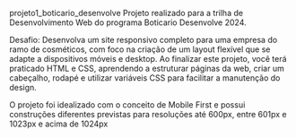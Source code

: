 projeto1_boticario_desenvolve
Projeto realizado para a trilha de Desenvolvimento Web do programa Boticario Desenvolve 2024.

Desafio: Desenvolva um site responsivo completo para uma empresa do ramo de cosméticos, com foco na criação de um layout flexível que se adapte a dispositivos móveis e desktop. Ao finalizar este projeto, você terá praticado HTML e CSS, aprendendo a estruturar páginas da web, criar um cabeçalho, rodapé e utilizar variáveis CSS para facilitar a manutenção do design.

O projeto foi idealizado com o conceito de Mobile First e possui construções diferentes previstas para resoluções até 600px, entre 601px e 1023px e acima de 1024px
